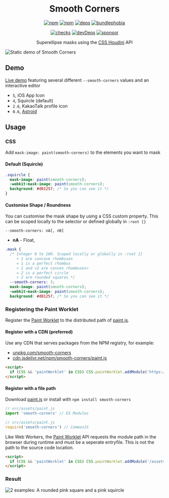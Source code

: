 <h1 align=center>Smooth Corners</h1>

<p align=center>
  <a href='https://www.npmjs.com/package/smooth-corners'><img alt='npm' src='https://flat.badgen.net/npm/v/smooth-corners'></a>
  <a href='https://www.npmjs.com/package/smooth-corners'><img alt='npm' src='https://flat.badgen.net/npm/dt/smooth-corners'></a>
  <a href='https://david-dm.org/wopian/smooth-corners'><img alt='deps' src='https://flat.badgen.net/david/dep/wopian/smooth-corners'></a>
  <a href='https://bundlephobia.com/result?p=smooth-corners'><img alt='bundlephobia' src='https://flat.badgen.net/bundlephobia/minzip/smooth-corners?label=library%20size'></a>
</p>

<p align=center>
  <a href='https://github.com/wopian/smooth-corners/actions'><img alt='checks' src='https://flat.badgen.net/github/checks/wopian/smooth-corners'></a>
  <!--<a href='https://github.com/wopian/smooth-corners/network/dependents'><img alt='repoDependants' src='https://flat.badgen.net/github/dependents-repo/wopian/smooth-corners'></a>-->
  <a href='https://github.com/wopian/smooth-corners/graphs/contributors'><img alt='devDeps' src='https://flat.badgen.net/github/contributors/wopian/smooth-corners'></a>
  <a href='https://github.com/sponsors/wopian'><img alt='sponsor' src='https://flat.badgen.net/badge/sponsor/%E2%9D%A4/pink?icon=github'></a>
</p>

<p align=center>Superellipse masks using the <a href='https://developer.mozilla.org/en-US/docs/Web/Houdini'>CSS Houdini</a> API</p>

![Static demo of Smooth Corners][CTA]

## Demo

[Live demo](https://wopian.github.io/smooth-corners/) featuring several different `--smooth-corners` values and an interactive editor

- `5`, iOS App Icon
- `4`, Squircle (default)
- `2.6`, KakaoTalk profile icon
- `0.6`, [Astroid]

## Usage

### CSS

Add `mask-image: paint(smooth-corners)` to the elements you want to mask

#### Default (Squircle)

```css
.squircle {
  mask-image: paint(smooth-corners);
  -webkit-mask-image: paint(smooth-corners);
  background: #d01257; /* So you can see it */
}
```

#### Customise Shape / Roundness

You can customise the mask shape by using a CSS custom property. This can be scoped locally to the selector or defined globally in `:root {}`

`--smooth-corners: nA[, nB]`

- **nA** - Float,


```css
.mask {
  /* Integer 0 to 100. Scoped locally or globally in :root {}
     < 1 are concave rhombuses
     = 1 is a perfect rhombus
     > 1 and <2 are convex rhombuses>
     = 2 is a perfect circle
     > 2 are rounded squares */
  --smooth-corners: 3;
  mask-image: paint(smooth-corners);
  -webkit-mask-image: paint(smooth-corners);
  background: #d01257; /* So you can see it */
```

### Registering the Paint Worklet

Register the [Paint Worklet] to the distributed path of [paint.js].

#### Register with a CDN (preferred)

Use any CDN that serves packages from the NPM registry, for example:

- [unpkg.com/smooth-corners](https://unpkg.com/smooth-corners)
- [cdn.jsdelivr.net/npm/smooth-corners/paint.js](https://cdn.jsdelivr.net/npm/smooth-corners/paint.js)

```html
<script>
  if (CSS && 'paintWorklet' in CSS) CSS.paintWorklet.addModule('https://unpkg.com/smooth-corners')
</script>
```

#### Register with a file path

Download [paint.js] or install with `npm install smooth-corners`

```js
// src/assets/paint.js
import 'smooth-corners' // ES Modules
```

```js
// src/assets/paint.js
require('smooth-corners') // CommonJS
```

Like Web Workers, the [Paint Worklet] API requests the module path in the browser during runtime and must be a seperate entryfile. This is not the path to the source code location.

```html
<script>
  if (CSS && 'paintWorklet' in CSS) CSS.paintWorklet.addModule('/assets/paint.js')
</script>
```

### Result

![2 examples: A rounded pink square and a pink squircle][Example]

[paint.js]:https://wopian.github.io/smooth-corners/paint.js
[Paint Worklet]:https://developer.mozilla.org/en-US/docs/Web/API/PaintWorklet
[CTA]:https://raw.githubusercontent.com/wopian/smooth-corners/master/.github/images/cta.png
[Example]:https://raw.githubusercontent.com/wopian/smooth-corners/master/.github/images/example.png
[Astroid]:https://en.wikipedia.org/wiki/Astroid
